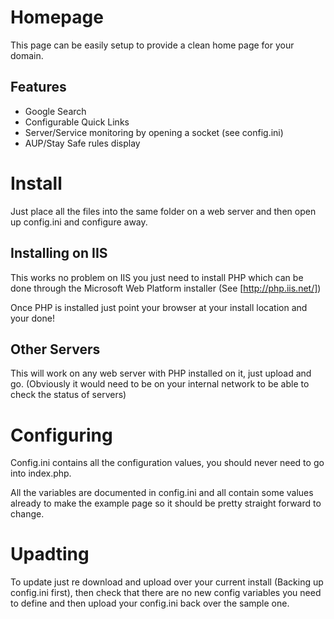 # Homepage

This page can be easily setup to provide a clean home page for your domain.

## Features

* Google Search
* Configurable Quick Links
* Server/Service monitoring by opening a socket (see config.ini)
* AUP/Stay Safe rules display

# Install

Just place all the files into the same folder on a web server and then open up config.ini and configure away.

## Installing on IIS

This works no problem on IIS you just need to install PHP which can be done through the Microsoft Web Platform installer (See [http://php.iis.net/])

Once PHP is installed just point your browser at your install location and your done!

## Other Servers

This will work on any web server with PHP installed on it, just upload and go. (Obviously it would need to be on your internal network to be able to check the status of servers)

# Configuring

Config.ini contains all the configuration values, you should never need to go into index.php.

All the variables are documented in config.ini and all contain some values already to make the example page so it should be pretty straight forward to change.

# Upadting

To update just re download and upload over your current install (Backing up config.ini first), then check that there are no new config variables you need to define and then upload your config.ini back over the sample one.
